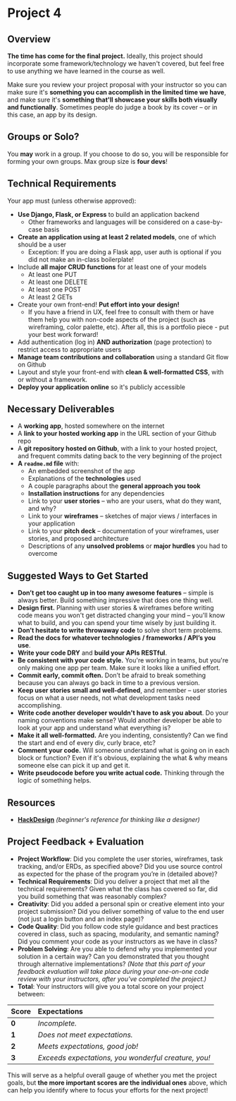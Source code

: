 # Project 4

## Overview

**The time has come for the final project.** Ideally, this project should incorporate some framework/technology we haven't covered, but feel free to use anything we have learned in the course as well.

Make sure you review your project proposal with your instructor so you can make sure it's **something you can accomplish in the limited time we have**, and make sure it's **something that'll showcase your skills both visually and functionally**. Sometimes people do judge a book by its cover – or in this case, an app by its design.

## Groups or Solo?

You **may** work in a group. If you choose to do so, you will be responsible for forming your own groups. Max group size is **four devs**!

## Technical Requirements

Your app must \(unless otherwise approved\):

* **Use Django, Flask, or Express** to build an application backend 
  * Other frameworks and languages will be considered on a case-by-case basis
* **Create an application using at least 2 related models**, one of which should be a user
  * Exception: If you are doing a Flask app, user auth is optional if you did not make an in-class boilerplate!
* Include **all major CRUD functions** for at least one of your models
  * At least one PUT
  * At least one DELETE
  * At least one POST
  * At least 2 GETs
* Create your own front-end! **Put effort into your design!**
  * If you have a friend in UX, feel free to consult with them or have them help you with non-code aspects of the project \(such as wireframing, color palette, etc\). After all, this is a portfolio piece - put your best work forward!
* Add authentication \(log in\) **AND authorization** \(page protection\) to restrict access to appropriate users
* **Manage team contributions and collaboration** using a standard Git flow on Github
* Layout and style your front-end with **clean & well-formatted CSS**, with or without a framework.
* **Deploy your application online** so it's publicly accessible

## Necessary Deliverables

* A **working app**, hosted somewhere on the internet
* A **link to your hosted working app** in the URL section of your Github repo
* A **git repository hosted on Github**, with a link to your hosted project, and frequent commits dating back to the very beginning of the project
* **A `readme.md` file** with:
  * An embedded screenshot of the app
  * Explanations of the **technologies** used
  * A couple paragraphs about the **general approach you took**
  * **Installation instructions** for any dependencies
  * Link to your **user stories** – who are your users, what do they want, and why?
  * Link to your **wireframes** – sketches of major views / interfaces in your application
  * Link to your **pitch deck** – documentation of your wireframes, user stories, and proposed architecture
  * Descriptions of any **unsolved problems** or **major hurdles** you had to overcome

## Suggested Ways to Get Started

* **Don’t get too caught up in too many awesome features** – simple is always better. Build something impressive that does one thing well.
* **Design first.** Planning with user stories & wireframes before writing code means you won't get distracted changing your mind – you'll know what to build, and you can spend your time wisely by just building it.
* **Don’t hesitate to write throwaway code** to solve short term problems.
* **Read the docs for whatever technologies / frameworks / API’s you use**.
* **Write your code DRY** and **build your APIs RESTful**.
* **Be consistent with your code style.** You're working in teams, but you're only making one app per team. Make sure it looks like a unified effort.
* **Commit early, commit often.** Don’t be afraid to break something because you can always go back in time to a previous version.
* **Keep user stories small and well-defined**, and remember – user stories focus on what a user needs, not what development tasks need accomplishing.
* **Write code another developer wouldn't have to ask you about**. Do your naming conventions make sense? Would another developer be able to look at your app and understand what everything is?
* **Make it all well-formatted.** Are you indenting, consistently? Can we find the start and end of every div, curly brace, etc?
* **Comment your code.** Will someone understand what is going on in each block or function? Even if it's obvious, explaining the what & why means someone else can pick it up and get it.
* **Write pseudocode before you write actual code.** Thinking through the logic of something helps.

## Resources

* [**HackDesign**](https://hackdesign.org/lessons) _\(beginner's reference for thinking like a designer\)_


## Project Feedback + Evaluation

* **Project Workflow**: Did you complete the user stories, wireframes, task tracking, and/or ERDs, as specified above? Did you use source control as expected for the phase of the program you’re in \(detailed above\)?
* **Technical Requirements**: Did you deliver a project that met all the technical requirements? Given what the class has covered so far, did you build something that was reasonably complex?
* **Creativity**: Did you added a personal spin or creative element into your project submission? Did you deliver something of value to the end user \(not just a login button and an index page\)?
* **Code Quality**: Did you follow code style guidance and best practices covered in class, such as spacing, modularity, and semantic naming? Did you comment your code as your instructors as we have in class?
* **Problem Solving**: Are you able to defend why you implemented your solution in a certain way? Can you demonstrated that you thought through alternative implementations? _\(Note that this part of your feedback evaluation will take place during your one-on-one code review with your instructors, after you've completed the project.\)_
* **Total**: Your instructors will give you a total score on your project between:

| Score | Expectations |
| :--- | :--- |
| **0** | _Incomplete._ |
| **1** | _Does not meet expectations._ |
| **2** | _Meets expectations, good job!_ |
| **3** | _Exceeds expectations, you wonderful creature, you!_ |

This will serve as a helpful overall gauge of whether you met the project goals, but **the more important scores are the individual ones** above, which can help you identify where to focus your efforts for the next project!

